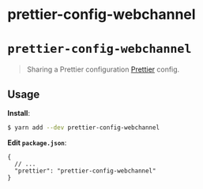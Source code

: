 # prettier-config-webchannel


# `prettier-config-webchannel`

> Sharing a Prettier configuration [Prettier](https://prettier.io) config.

## Usage

**Install**:

```bash
$ yarn add --dev prettier-config-webchannel
```

**Edit `package.json`**:

```jsonc
{
  // ...
  "prettier": "prettier-config-webchannel"
}
```
